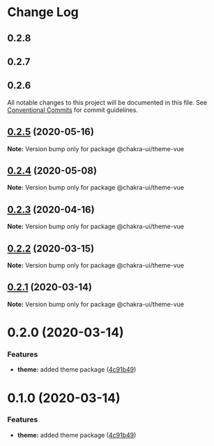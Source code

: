 # Change Log

## 0.2.8

## 0.2.7

## 0.2.6

All notable changes to this project will be documented in this file.
See [Conventional Commits](https://conventionalcommits.org) for commit guidelines.

## [0.2.5](https://github.com/chakra-ui/chakra-ui-vue/compare/@chakra-ui/theme-vue@0.2.4...@chakra-ui/theme-vue@0.2.5) (2020-05-16)

**Note:** Version bump only for package @chakra-ui/theme-vue

## [0.2.4](https://github.com/chakra-ui/chakra-ui-vue/compare/@chakra-ui/theme-vue@0.2.3...@chakra-ui/theme-vue@0.2.4) (2020-05-08)

**Note:** Version bump only for package @chakra-ui/theme-vue

## [0.2.3](https://github.com/chakra-ui/chakra-ui-vue/compare/@chakra-ui/theme-vue@0.2.2...@chakra-ui/theme-vue@0.2.3) (2020-04-16)

**Note:** Version bump only for package @chakra-ui/theme-vue

## [0.2.2](https://github.com/chakra-ui/chakra-ui-vue/compare/@chakra-ui/theme-vue@0.2.1...@chakra-ui/theme-vue@0.2.2) (2020-03-15)

**Note:** Version bump only for package @chakra-ui/theme-vue

## [0.2.1](https://github.com/chakra-ui/chakra-ui-vue/compare/@chakra-ui/theme-vue@0.2.0...@chakra-ui/theme-vue@0.2.1) (2020-03-14)

**Note:** Version bump only for package @chakra-ui/theme-vue

# 0.2.0 (2020-03-14)

### Features

- **theme:** added theme package ([4c91b49](https://github.com/chakra-ui/chakra-ui-vue/commit/4c91b4945dd5ecc766f54ae3a839eb9b5f1f8d85))

# 0.1.0 (2020-03-14)

### Features

- **theme:** added theme package ([4c91b49](https://github.com/codebender828/kiwi-ui/commit/4c91b4945dd5ecc766f54ae3a839eb9b5f1f8d85))
